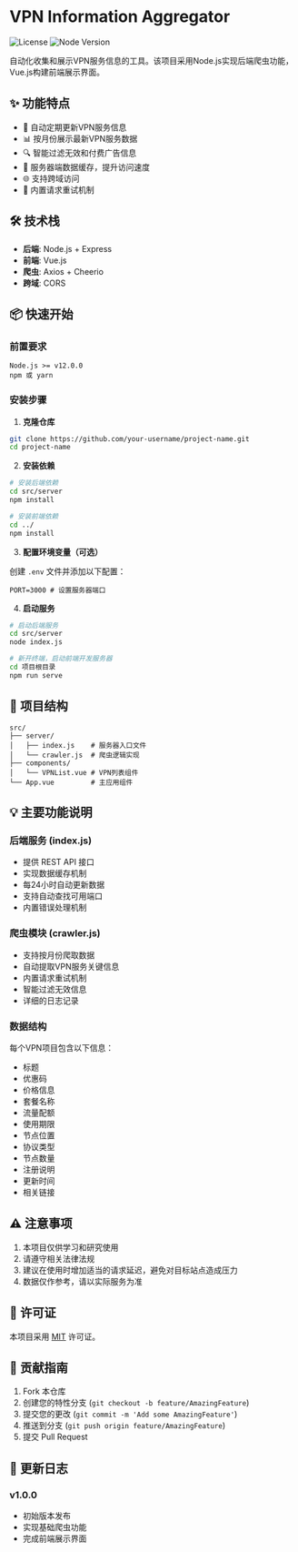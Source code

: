# VPN Information Aggregator

![License](https://img.shields.io/badge/license-MIT-blue.svg)
![Node Version](https://img.shields.io/badge/node-%3E%3D12.0.0-brightgreen.svg)

自动化收集和展示VPN服务信息的工具。该项目采用Node.js实现后端爬虫功能，Vue.js构建前端展示界面。

## ✨ 功能特点

- 🔄 自动定期更新VPN服务信息
- 📊 按月份展示最新VPN服务数据
- 🔍 智能过滤无效和付费广告信息
- 💾 服务器端数据缓存，提升访问速度
- 🌐 支持跨域访问
- 🔄 内置请求重试机制

## 🛠️ 技术栈

- **后端**: Node.js + Express
- **前端**: Vue.js
- **爬虫**: Axios + Cheerio
- **跨域**: CORS

## 📦 快速开始

### 前置要求

```
Node.js >= v12.0.0
npm 或 yarn
```

### 安装步骤

1. **克隆仓库**

```bash
git clone https://github.com/your-username/project-name.git
cd project-name
```

2. **安装依赖**

```bash
# 安装后端依赖
cd src/server
npm install

# 安装前端依赖
cd ../
npm install
```

3. **配置环境变量（可选）**

创建 `.env` 文件并添加以下配置：
```env
PORT=3000 # 设置服务器端口
```

4. **启动服务**

```bash
# 启动后端服务
cd src/server
node index.js

# 新开终端，启动前端开发服务器
cd 项目根目录
npm run serve
```

## 📁 项目结构

```
src/
├── server/
│   ├── index.js    # 服务器入口文件
│   └── crawler.js  # 爬虫逻辑实现
├── components/
│   └── VPNList.vue # VPN列表组件
└── App.vue         # 主应用组件
```

## 💡 主要功能说明

### 后端服务 (index.js)
- 提供 REST API 接口
- 实现数据缓存机制
- 每24小时自动更新数据
- 支持自动查找可用端口
- 内置错误处理机制

### 爬虫模块 (crawler.js)
- 支持按月份爬取数据
- 自动提取VPN服务关键信息
- 内置请求重试机制
- 智能过滤无效信息
- 详细的日志记录

### 数据结构

每个VPN项目包含以下信息：
- 标题
- 优惠码
- 价格信息
- 套餐名称
- 流量配额
- 使用期限
- 节点位置
- 协议类型
- 节点数量
- 注册说明
- 更新时间
- 相关链接

## ⚠️ 注意事项

1. 本项目仅供学习和研究使用
2. 请遵守相关法律法规
3. 建议在使用时增加适当的请求延迟，避免对目标站点造成压力
4. 数据仅作参考，请以实际服务为准

## 📄 许可证

本项目采用 [MIT](LICENSE) 许可证。

## 🤝 贡献指南

1. Fork 本仓库
2. 创建您的特性分支 (`git checkout -b feature/AmazingFeature`)
3. 提交您的更改 (`git commit -m 'Add some AmazingFeature'`)
4. 推送到分支 (`git push origin feature/AmazingFeature`)
5. 提交 Pull Request

## 📝 更新日志

### v1.0.0
- 初始版本发布
- 实现基础爬虫功能
- 完成前端展示界面
